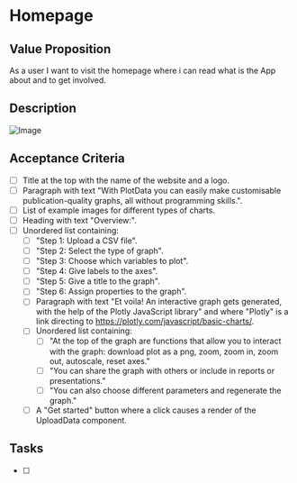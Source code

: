 # Homepage

## Value Proposition

As a user I want to visit the homepage where i can read what is the App about and to get involved.

## Description

![Image](https://github.com/catdieval/capstone-plotdata/assets/148444485/e7380224-5d1f-4fb1-88ce-6b6529426436)

## Acceptance Criteria

- [ ] Title at the top with the name of the website and a logo.
- [ ] Paragraph with text "With PlotData you can easily make customisable publication-quality graphs, all without programming skills.".
- [ ] List of example images for different types of charts.
- [ ] Heading with text "Overview:".
- [ ] Unordered list containing:
  - [ ] "Step 1: Upload a CSV file".
  - [ ] "Step 2: Select the type of graph".
  - [ ] "Step 3: Choose which variables to plot".
  - [ ] "Step 4: Give labels to the axes".
  - [ ] "Step 5: Give a title to the graph".
  - [ ] "Step 6: Assign properties to the graph".
  - [ ] Paragraph with text "Et voila! An interactive graph gets generated, with the help of the Plotly JavaScript library" and where "Plotly" is a link directing to https://plotly.com/javascript/basic-charts/.
  - [ ] Unordered list containing:
    - [ ] "At the top of the graph are functions that allow you to interact with the graph: download plot as a png, zoom, zoom in, zoom out, autoscale, reset axes."
    - [ ] "You can share the graph with others or include in reports or presentations."
    - [ ] "You can also choose different parameters and regenerate the graph."
  - [ ] A "Get started" button where a click causes a render of the UploadData component.

## Tasks

- [ ]
